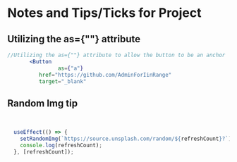 # Notes and Tips/Ticks for Project

## Utilizing the as={""} attribute

```jsx
//Utilizing the as={""} attribute to allow the button to be an anchor 
       <Button
                as={"a"}
          href="https://github.com/AdminForIinRange"
          target="_blank"

```

## Random Img tip
```js

 
  useEffect(() => {
    setRandomImg(`https://source.unsplash.com/random/${refreshCount}?`);
    console.log(refreshCount);
  }, [refreshCount]);
  


```